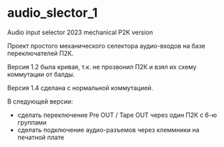 # audio_slector_1
Audio input selector 2023 mechanical P2K version

Проект простого механического селектора аудио-входов на базе переключателей П2К.

Версия 1.2 была кривая, т.к. не прозвонил П2К и взял их схему коммутации от балды.

Версия 1.4 сделана с нормальной коммутацией.

В следующей версии:
- сделать переключение Pre OUT / Tape OUT через один П2К с 6-ю группами
- сделать подключение аудио-разъемов через клеммники на печатной плате
